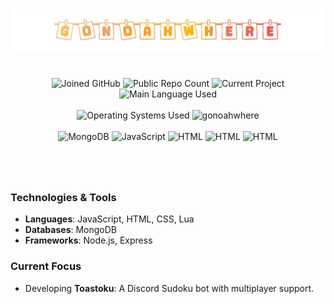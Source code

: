 # ![gonoahwhere](https://raw.githubusercontent.com/gonoahwhere/gonoahwhere/main/assets/images/gnw_ban7.png)

<br>

<div align="center">
  <img src="https://img.shields.io/badge/Joined-24th_Oct_2019-4259ed" alt="Joined GitHub" />
  <img src="https://img.shields.io/badge/Public%20Repos-20-4259ed" alt="Public Repo Count" />
  <img src="https://img.shields.io/badge/Current%20Project-Toastoku-4259ed" alt="Current Project" />
  <img src="https://img.shields.io/badge/Main%20Language-JavaScript-4259ed" alt="Main Language Used" />
  <br><br>
  <img src="https://img.shields.io/badge/Operating Systems-Linux_|_Windows_|_MacOS-4259ed" alt="Operating Systems Used" />
  <img src="https://komarev.com/ghpvc/?username=gonoahwhere&label=Profile%20views&color=4259ed&style=flat" alt="gonoahwhere" />
  <br><br>
  <img src="https://img.shields.io/badge/- MongoDB-ed4242?logo=mongodb&logoColor=white&labelColor=grey" alt="MongoDB">
  <img src="https://img.shields.io/badge/- JavaScript-ed4242?logo=javascript&logoColor=white&labelColor=grey" alt="JavaScript" />
  <img src="https://img.shields.io/badge/- HTML-ed4242?logo=HTML5&logoColor=white&labelColor=grey" alt="HTML" />
  <img src="https://img.shields.io/badge/- Lua-ed4242?logo=lua&logoColor=white&labelColor=grey" alt="HTML" />
  <img src="https://img.shields.io/badge/- CSS-ed4242?logo=css&logoColor=white&labelColor=grey" alt="HTML" />
</div>

#

<br>

### Technologies & Tools
- **Languages**: JavaScript, HTML, CSS, Lua  
- **Databases**: MongoDB  
- **Frameworks**: Node.js, Express  

### Current Focus
- Developing **Toastoku**: A Discord Sudoku bot with multiplayer support.  
